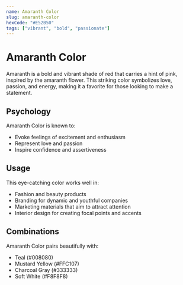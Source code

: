 ```yaml
---
name: Amaranth Color
slug: amaranth-color
hexCode: "#E52B50"
tags: ["vibrant", "bold", "passionate"]
---
```


# Amaranth Color

Amaranth is a bold and vibrant shade of red that carries a hint of pink, inspired by the amaranth flower. This striking color symbolizes love, passion, and energy, making it a favorite for those looking to make a statement.

## Psychology

Amaranth Color is known to:
- Evoke feelings of excitement and enthusiasm
- Represent love and passion
- Inspire confidence and assertiveness

## Usage

This eye-catching color works well in:
- Fashion and beauty products
- Branding for dynamic and youthful companies
- Marketing materials that aim to attract attention
- Interior design for creating focal points and accents

## Combinations

Amaranth Color pairs beautifully with:
- Teal (#008080)
- Mustard Yellow (#FFC107)
- Charcoal Gray (#333333)
- Soft White (#F8F8F8)